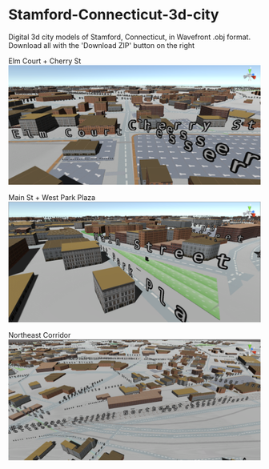 # Stamford-Connecticut-3d-city
Digital 3d city models of Stamford, Connecticut, in Wavefront .obj format. Download all with the 'Download ZIP' button on the right

Elm Court + Cherry St
![alt tag](https://github.com/senseearth/Stamford-Connecticut-3d-city/blob/master/screenshot1.PNG)

Main St + West Park Plaza
![alt tag](https://github.com/senseearth/Stamford-Connecticut-3d-city/blob/master/screenshot2.PNG)

Northeast Corridor
![alt tag](https://github.com/senseearth/Stamford-Connecticut-3d-city/blob/master/screenshot3.PNG)
